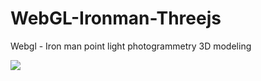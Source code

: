 # WebGL-Ironman-Threejs
Webgl - Iron man point light photogrammetry 3D modeling

<img src="ironman.gif"/>
